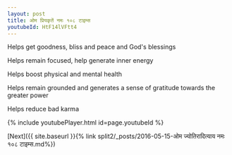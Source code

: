 ```yaml
---
layout: post
title: ओम प्रियकृतें नमः १०८ टाइम्स
youtubeId: HtF14lVFtt4
---
```

 
 
Helps get goodness, bliss and peace and God's blessings
 
Helps remain focused, help generate inner energy 
 
Helps boost physical and mental health 
 
Helps remain grounded and generates a sense of gratitude towards the greater power 
 
Helps reduce bad karma
 
 
 
 


{% include youtubePlayer.html id=page.youtubeId %}
 
[Next]({{ site.baseurl }}{% link  split2/_posts/2016-05-15-ओम ज्योतिरादित्याय नमः १०८ टाइम्स.md%})
 
